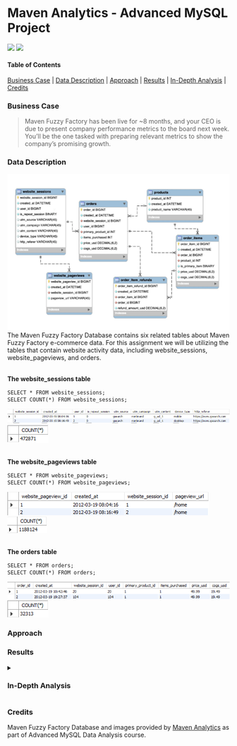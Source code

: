 # Maven Analytics - Advanced MySQL Project

<p align="left">
    <img src="https://img.shields.io/badge/Microsoft_Excel-217346?style=for-the-badge&logo=microsoft-excel&logoColor=white">
    <img src="https://img.shields.io/badge/mysql-%2300f.svg?style=for-the-badge&logo=mysql&logoColor=white">
</p>

#### Table of Contents
[Business Case](#business-case) | 
[Data Description](#data-description) | 
[Approach](#approach) | 
[Results](#results) | 
[In-Depth Analysis](#in-depth-analysis) | 
[Credits](#credits)

<!-- Insert Banner photo of dashboard -->

### Business Case
>Maven Fuzzy Factory has been live for ~8 months, and your CEO is due to present company
performance metrics to the board next week. You’ll be the one tasked with preparing relevant
metrics to show the company’s promising growth.
### Data Description
<img alt="Fuzzy Factory Database EER Diagram" src="02_Images/maven_fuzzy_db_eer.png">
The Maven Fuzzy Factory Database contains six related tables about Maven Fuzzy Factory e-commerce data. For this assignment we will be utilizing the tables that contain website activity data, including website_sessions, website_pageviews, and orders. 

<br>
<br>

**The website_sessions table**

```
SELECT * FROM website_sessions;
SELECT COUNT(*) FROM website_sessions;
```

<img alt="website_sessions" src="02_Images/website_sessions.png">
<img alt="website_session count" src="02_Images/website_sessions_count.png">

<br>
<br>

**The website_pageviews table**

```
SELECT * FROM website_pageviews;
SELECT COUNT(*) FROM website_pageviews;
```

<img alt="website_pageviews" src="02_Images/website_pageview.png">
<img alt="website_pageviews count" src="02_Images/website_pageviews_count.png">

<br>
<br>

**The orders table**

```
SELECT * FROM orders;
SELECT COUNT(*) FROM orders;
```

<img alt="orders" src="02_Images/orders.png">
<img alt="orders count" src="02_Images/orders_count.png">

### Approach

### Results

<details>
  <summary><h3>In-Depth Analysis</h3></summary>
  

  

**1.   Gsearch seems to be the biggest driver of our business. Could you pull monthly trends for Gsearch sessions
and orders so that we can showcase the growth there?**
<br>
<br>

```
SELECT
    YEAR(ws.created_at) AS yr,
    MONTH(ws.created_at) AS mo,
    COUNT(DISTINCT ws.website_session_id) AS gsearch_sessions,
    COUNT(DISTINCT o.order_id) AS orders,
    COUNT(DISTINCT o.order_id)/COUNT(DISTINCT ws.website_session_id) AS conv_rate
FROM website_sessions AS ws
    LEFT JOIN orders AS o
        ON ws.website_session_id = o.website_session_id
WHERE
    ws.utm_source = 'gsearch'
    AND ws.created_at < '2012-11-27'
GROUP BY 
    yr,
    mo
;
```
<img alt="Query result for question 1" src="02_Images/Question_1.png">
			     
**2. Next, it would be great to see a similar monthly trend for Gsearch, but this time splitting out nonbrand and brand campaigns separately.
I am wondering if brand is picking up at all. If so, this is a good story to tell.**
<br>
<br>

```
SELECT
    YEAR(ws.created_at) AS yr,
    MONTH(ws.created_at) AS mo,
    COUNT(DISTINCT CASE WHEN utm_campaign = 'nonbrand' THEN ws.website_session_id ELSE NULL END) AS nonbrand_sessions,
    COUNT(DISTINCT CASE WHEN utm_campaign = 'nonbrand' THEN o.order_id ELSE NULL END) AS nonbrand_orders,
    COUNT(DISTINCT CASE WHEN utm_campaign = 'nonbrand' THEN o.order_id ELSE NULL END)/
        COUNT(DISTINCT CASE WHEN utm_campaign = 'nonbrand' THEN ws.website_session_id ELSE NULL END) AS nonbrand_conv_rate,
    COUNT(DISTINCT CASE WHEN utm_campaign = 'brand' THEN ws.website_session_id ELSE NULL END) AS brand_sessions,
    COUNT(DISTINCT CASE WHEN utm_campaign = 'brand' THEN o.order_id ELSE NULL END) AS brand_orders,
    COUNT(DISTINCT CASE WHEN utm_campaign = 'brand' THEN o.order_id ELSE NULL END)/
        COUNT(DISTINCT CASE WHEN utm_campaign = 'brand' THEN ws.website_session_id ELSE NULL END) AS brand_conv_rate
FROM website_sessions AS ws
    LEFT JOIN orders AS o
        ON ws.website_session_id = o.website_session_id
WHERE
    ws.utm_source = 'gsearch'
    AND ws.created_at < '2012-11-27'
GROUP BY 
    yr,
    mo
;
```
<img alt="Query result for question 2" src="02_Images/Question_2.png">	

**3. While we're on Gsearch, could you dive into nonbrand, and pull monthly sessions and orders split by device type?
I want to flex out analytical muscles a little and show the board we really know our traffic sources.**
<br>
<br>

```
SELECT
    YEAR(ws.created_at) AS yr,
    MONTH(ws.created_at) AS mo,
    COUNT(DISTINCT CASE WHEN device_type = 'desktop' THEN ws.website_session_id ELSE NULL END) AS desktop_sessions,
    COUNT(DISTINCT CASE WHEN device_type = 'desktop' THEN o.order_id ELSE NULL END) AS desktop_orders,
    COUNT(DISTINCT CASE WHEN device_type = 'desktop' THEN o.order_id ELSE NULL END)/
        COUNT(DISTINCT CASE WHEN device_type = 'desktop' THEN ws.website_session_id ELSE NULL END) AS desktop_conv_rate,
    COUNT(DISTINCT CASE WHEN device_type = 'mobile' THEN ws.website_session_id ELSE NULL END) AS mobile_sessions,
    COUNT(DISTINCT CASE WHEN device_type = 'mobile' THEN o.order_id ELSE NULL END) AS mobile_orders,
    COUNT(DISTINCT CASE WHEN device_type = 'mobile' THEN o.order_id ELSE NULL END)/
        COUNT(DISTINCT CASE WHEN device_type = 'mobile' THEN ws.website_session_id ELSE NULL END) AS mobile_conv_rate
FROM website_sessions AS ws
    LEFT JOIN orders AS o
        ON ws.website_session_id = o.website_session_id
WHERE
    ws.utm_source = 'gsearch'
    AND ws.created_at < '2012-11-27'
GROUP BY 
    yr,
    mo
;
```
<img alt="Query result for question 3" src="02_Images/Question_3.png">	

**4. I'm worried that one of our more pessimistic board members may be concerned about the large % of traffic
from Gsearch. Can you pull monthly trends for Gsearch, alongside monthly trends for each of our other channels?**
<br>
<br>
	
```
SELECT
    YEAR(created_at) AS yr,
    MONTH(created_at) AS mo,
    COUNT(DISTINCT CASE WHEN utm_source = 'gsearch' THEN website_session_id ELSE NULL END) AS gsearch_sessions,
    COUNT(DISTINCT CASE WHEN utm_source = 'bsearch' THEN website_session_id ELSE NULL END) AS bsearch_sessions,
    COUNT(DISTINCT CASE WHEN utm_source IS NULL AND http_referer IS NOT NULL THEN website_session_id ELSE NULL END) AS organic_search_sessions,
    COUNT(DISTINCT CASE WHEN utm_source IS NULL AND http_referer IS NULL THEN website_session_id ELSE NULL END) AS direct_type_sessions
FROM website_sessions
WHERE
    created_at < '2012-11-27'
GROUP BY 
    yr,
    mo
;
```
<img alt="Query result for question 4" src="02_Images/Question_4.png">	

**5. I'd like to tell the story of website performance improvements over the course of the first 8 months.
Could you pull session to order conversion rates, by month?**
<br>
<br>

```
SELECT
    YEAR(ws.created_at) AS yr,
    MONTH(ws.created_at) AS mo,
    COUNT(DISTINCT ws.website_session_id) AS sessions,
    COUNT(DISTINCT o.order_id) AS orders,
    COUNT(DISTINCT o.order_id)/COUNT(DISTINCT ws.website_session_id) AS conv_rate
FROM website_sessions AS ws
    LEFT JOIN orders AS o
        ON ws.website_session_id = o.website_session_id
WHERE
    ws.created_at < '2012-11-27'
GROUP BY 
    yr,
    mo
;
```
<img alt="Query result for question 5" src="02_Images/Question_5.png">	

**6. For the Gsearch lander test, please estimate the revenue that test earned us.**
<br>
<br>

This is a multiple step problem. First we need to determine the minimum website pageview id for /lander-1 test page.

```
SELECT
    MIN(website_pageview_id) as min_pv_id
FROM website_pageviews
WHERE
    pageview_url = '/lander-1'
;
```
	

<img alt="Query result for question 6a" src="02_Images/Question_6a.png">
<br>
<br>

Now we create a temp table for first_pageviews using min_pv_id 23504 as the minimum pageview.

```	
DROP TEMPORARY TABLE IF EXISTS first_pageviews;
CREATE TEMPORARY TABLE first_pageviews
SELECT
    wp.website_session_id,
    MIN(wp.website_pageview_id) as min_pv_id
FROM website_pageviews AS wp
    INNER JOIN website_sessions AS ws
        ON wp.website_session_id = ws.website_session_id
        AND ws.created_at < '2012-07-28'
        AND wp.website_pageview_id > 23504
        AND ws.utm_source = 'gsearch'
        AND ws.utm_campaign = 'nonbrand'
GROUP BY
    wp.website_session_id
;
```
	
<img alt="Query result for question 6b" src="02_Images/Question_6b.png">
<br>
<br>

Now we will get the lander url (either /home or /lander-1) for each first pageview per website session in a temp table.
```	
CREATE TEMPORARY TABLE landing_pages
SELECT
    fp.website_session_id,
    wp.pageview_url AS landing_page
FROM first_pageviews AS fp
    LEFT JOIN website_pageviews AS wp
        ON fp.website_session_id = wp.website_session_id
WHERE
    wp.pageview_url IN ('/home','/lander-1')
;
```
	
<img alt="Query result for question 6c" src="02_Images/Question_6c.png">
<br>
<br>

Create a temp table for each landing page linked with orders if any, else no order is null.
	
```
CREATE TEMPORARY TABLE landing_page_w_orders
SELECT
    landing_pages.website_session_id,
    landing_pages.landing_page,
    orders.order_id
FROM landing_pages
    LEFT JOIN orders
        ON landing_pages.website_session_id = orders.website_session_id
;
```
<img alt="Query result for question 6d" src="02_Images/Question_6d.png">
<br>
<br>

Find the difference between the conversion rates between landing pages.

```	
SELECT
    landing_page,
    COUNT(DISTINCT website_session_id) AS sessions,
    COUNT(DISTINCT order_id) AS orders,
    COUNT(DISTINCT order_id)/COUNT(DISTINCT website_session_id) AS conv_rate
FROM landing_page_w_orders
GROUP BY
    landing_page
;
```
	
<img alt="Query result for question 6e" src="02_Images/Question_6e.png">
The results of 0.0406 - 0.0318 = 0.0088. There is a 0.0088 increase in the conversion rate with the '/lander-1' compared to the '/home' landing page.

Next, we will find the last pageview for Gsearch nonbrand where the traffic was sent to '/home' landing page.
	
```
SELECT
    MAX(ws.website_session_id) AS last_home_pageview,
    MAX(ws.created_at) AS last_date
FROM website_sessions AS ws
    LEFT JOIN website_pageviews AS wp
        ON ws.website_session_id = wp.website_session_id
WHERE
    ws.created_at < '2012-11-27'
    AND utm_source = 'gsearch'
    AND utm_campaign = 'nonbrand'
    AND pageview_url = '/home'
;
```
		       
<img alt="Query result for question 6f" src="02_Images/Question_6f.png">
The last '/home' website session id was 17145. Now we will count sessions since last session '/home' was used.
<br>
<br>

```
SELECT
    COUNT(website_session_id) AS sessions
FROM website_sessions
WHERE
    created_at < '2012-11-27'
    AND utm_source = 'gsearch'
    AND utm_campaign = 'nonbrand'
    AND website_session_id > 17145
;
```
	
<img alt="Query result for question 6g" src="02_Images/Question_6g.png">
22,972 sessions since '/home' landing page was last used. With an 0.0088 increase in the conversion rate that equates to approximately 202 additional orders
since '/home' replacement on '2012-07-29'.
<br>
<br>

7. For the landing page test you analyzed previously, it would be great to show a full conversions funnel
from each of the two orders. You can use the same time period you analyzed last time (Jun 19-Jul 28).
<br>
<br>
	
This query will add a flag = 1 for the page viewed

```
SELECT
    ws.website_session_id,
    wp.pageview_url,
    wp.created_at,
    CASE WHEN pageview_url = '/home' THEN 1 ELSE 0 END AS home_page,
    CASE WHEN pageview_url = '/lander-1' THEN 1 ELSE 0 END AS lander1_page,
    CASE WHEN pageview_url = '/products' THEN 1 ELSE 0 END AS products_page,
    CASE WHEN pageview_url = '/the-original-mr-fuzzy' THEN 1 ELSE 0 END AS mrfuzzy_page,
    CASE WHEN pageview_url = '/cart' THEN 1 ELSE 0 END AS cart_page,
    CASE WHEN pageview_url = '/shipping' THEN 1 ELSE 0 END AS shipping_page,
    CASE WHEN pageview_url = '/billing' THEN 1 ELSE 0 END AS billing_page,
    CASE WHEN pageview_url = '/thank-you-for-your-order' THEN 1 ELSE 0 END AS thankyou_page
FROM website_sessions AS ws
    LEFT JOIN website_pageviews AS wp
        ON ws.website_session_id = wp.website_session_id
WHERE
    ws.created_at > '2012-06-19'
    AND ws.created_at < '2012-07-28'
    AND utm_source = 'gsearch'
    AND utm_campaign = 'nonbrand'
ORDER BY
    ws.website_session_id,
    wp.pageview_url
;
```
			   
<img alt="Query result for question 7a" src="02_Images/Question_7a.png">
<br>
<br>
	
Using the above query as a subquery in the following query will give us the pages viewed
at the website session level
	
```			   
CREATE TEMPORARY TABLE session_level_funnels
SELECT
    website_session_id,
    MAX(home_page) AS home_page_start,
    MAX(lander1_page) AS lander1_page_start,
    MAX(products_page) AS products_made_it,
    MAX(mrfuzzy_page) AS mrfuzzy_made_it,
    MAX(cart_page) AS cart_made_it,
    MAX(shipping_page) AS shipping_made_it,
    MAX(billing_page) AS billing_made_it,
    MAX(thankyou_page) AS thankyou_made_it
FROM (
    SELECT
        ws.website_session_id,
        wp.pageview_url,
        wp.created_at,
        CASE WHEN pageview_url = '/home' THEN 1 ELSE 0 END AS home_page,
        CASE WHEN pageview_url = '/lander-1' THEN 1 ELSE 0 END AS lander1_page,
        CASE WHEN pageview_url = '/products' THEN 1 ELSE 0 END AS products_page,
        CASE WHEN pageview_url = '/the-original-mr-fuzzy' THEN 1 ELSE 0 END AS mrfuzzy_page,
        CASE WHEN pageview_url = '/cart' THEN 1 ELSE 0 END AS cart_page,
        CASE WHEN pageview_url = '/shipping' THEN 1 ELSE 0 END AS shipping_page,
        CASE WHEN pageview_url = '/billing' THEN 1 ELSE 0 END AS billing_page,
        CASE WHEN pageview_url = '/thank-you-for-your-order' THEN 1 ELSE 0 END AS thankyou_page
    FROM website_sessions AS ws
        LEFT JOIN website_pageviews AS wp
	        ON ws.website_session_id = wp.website_session_id
    WHERE
        ws.created_at > '2012-06-19'
        AND ws.created_at < '2012-07-28'
        AND utm_source = 'gsearch'
        AND utm_campaign = 'nonbrand'
    ORDER BY
        ws.website_session_id,
        wp.pageview_url
) AS pageview_level
GROUP BY
    website_session_id
;
```
			       
<img alt="Query result for question 7b" src="02_Images/Question_7b.png">
<br>
<br>

Determine the sessions per funnel segment for each landing page
	
```			   
SELECT
    CASE
        WHEN home_page_start = 1 THEN '/home'
        WHEN lander1_page_start = 1 THEN '/lander-1'
        ELSE 'oops - check the code'
    END AS landing_page,
    COUNT(DISTINCT website_session_id) AS sessions,
    COUNT(DISTINCT CASE WHEN products_made_it = 1 THEN website_session_id ELSE NULL END) AS to_products,
    COUNT(DISTINCT CASE WHEN mrfuzzy_made_it = 1 THEN website_session_id ELSE NULL END) AS to_mrfuzzy,
    COUNT(DISTINCT CASE WHEN cart_made_it = 1 THEN website_session_id ELSE NULL END) AS to_cart,
    COUNT(DISTINCT CASE WHEN shipping_made_it = 1 THEN website_session_id ELSE NULL END) AS to_shipping,
    COUNT(DISTINCT CASE WHEN billing_made_it = 1 THEN website_session_id ELSE NULL END) AS to_billing,
    COUNT(DISTINCT CASE WHEN thankyou_made_it = 1 THEN website_session_id ELSE NULL END) AS to_thankyou
FROM session_level_funnels
GROUP BY
    landing_page
;
```
	
<img alt="Query result for question 7c" src="02_Images/Question_7c.png">
<br>
<br>

Determine the clickthrough rate per funnel segment for each landing page
	
```			   
SELECT
    CASE
        WHEN home_page_start = 1 THEN '/home'
        WHEN lander1_page_start = 1 THEN '/lander-1'
        ELSE 'oops - check the code'
    END AS landing_page,
    COUNT(DISTINCT website_session_id) AS sessions,
    COUNT(DISTINCT CASE WHEN products_made_it = 1 THEN website_session_id ELSE NULL END)/
        COUNT(DISTINCT website_session_id) AS lander_click_rate,
    COUNT(DISTINCT CASE WHEN mrfuzzy_made_it = 1 THEN website_session_id ELSE NULL END)/
        COUNT(DISTINCT CASE WHEN products_made_it = 1 THEN website_session_id ELSE NULL END) AS products_click_rate,
    COUNT(DISTINCT CASE WHEN cart_made_it = 1 THEN website_session_id ELSE NULL END)/
        COUNT(DISTINCT CASE WHEN mrfuzzy_made_it = 1 THEN website_session_id ELSE NULL END) AS mrfuzzy_click_rate,
    COUNT(DISTINCT CASE WHEN shipping_made_it = 1 THEN website_session_id ELSE NULL END)/
        COUNT(DISTINCT CASE WHEN cart_made_it = 1 THEN website_session_id ELSE NULL END) AS cart_click_rate,
    COUNT(DISTINCT CASE WHEN billing_made_it = 1 THEN website_session_id ELSE NULL END)/
        COUNT(DISTINCT CASE WHEN shipping_made_it = 1 THEN website_session_id ELSE NULL END) AS shipping_click_rate,
    COUNT(DISTINCT CASE WHEN thankyou_made_it = 1 THEN website_session_id ELSE NULL END)/
        COUNT(DISTINCT CASE WHEN billing_made_it = 1 THEN website_session_id ELSE NULL END) AS billing_click_rate
FROM session_level_funnels
GROUP BY
    landing_page
;
```
	
<img alt="Query result for question 7d" src="02_Images/Question_7d.png">

**8. I'd love for you to quantify the impact of our billing test, as well. Please analyze the lift
generated from the test (SEP 10 - NOV 10), in terms of revenue per billing page session, and then pull
the number of billing page sessions for the past month to understand monthly impact.**
<br>
<br>

```
SELECT
    billing_version,
    COUNT(DISTINCT website_session_id) AS sessions,
    SUM(price_usd)/COUNT(DISTINCT website_session_id) AS revenue_per_billing_version
FROM (
    SELECT
        wp.website_session_id,
        wp.pageview_url AS billing_version,
        o.order_id,
        o.price_usd
    FROM website_pageviews AS wp
        LEFT JOIN orders AS o
            ON wp.website_session_id = o.website_session_id
    WHERE
        wp.created_at > '2012-09-10'
        AND wp.created_at < '2012-11-10'
        AND wp.pageview_url IN ('/billing', '/billing-2')
) AS pageview_w_order_info
GROUP BY
    billing_version
;
```
<img alt="Query result for question 8a" src="02_Images/Question_8a.png">
/billing    = $22.83 per billing page seen
/billing-2  = $31.34 per billing page seen
Increase of    $8.51 per billing page seen
<br>
<br>

Next determine how many session in the past month
```
SELECT
    COUNT(website_session_id) AS sessions
FROM website_pageviews
WHERE
    pageview_url IN ('/billing','/billing-2')
    AND created_at > '2012-10-27'
    AND created_at < '2012-11-27'
;
```
		      
<img alt="Query result for question 8b" src="02_Images/Question_8b.png">
1,193 sessions in the past month
Increase of $8.51 per billing page seen
Approximate increase of $10,152 over the past month 
  </details>
  
 ### Credits
Maven Fuzzy Factory Database and images provided by [Maven Analytics](http://www.mavenanalytics.io) as part of Advanced MySQL Data Analysis course.
